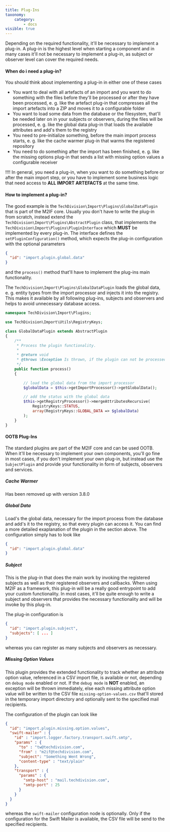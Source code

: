 ```yaml
---
title: Plug-Ins
taxonomy:
    category:
        - docs
visible: true
---
```


Depending on the required functionality, it'll be necessary to implement a plug-in. A plug-in is the highest level when starting a component and in many cases it'll not be necessary to implement a plug-in, as subject or observer level can cover the required needs.

#### When do i need a plug-in?

You should think about implementing a plug-in in either one of these cases

* You want to deal with all artefacts of an import and you want to do something with the files before they'll be processed or after they have been processed, e. g. like the artefact plug-in that compresses all the import artefacts into a ZIP and moves it to a configurable folder 
* You want to load some data from the database or the filesystem, that'll be needed later on in your subjects or observers, during the files will be processed, e. g. like the global data plug-in that loads the available attributes and add's them to the registry
* You need to pre-initialize something, before the main import process starts, e. g. like the cache warmer plug-in that warms the registered repository
* You need to do something after the import has been finished, e. g. like the missing options plug-in that sends a list with missing option values a configurable receiver

!!!! In general, you need a plug-in, when you want to do something before or after the main import step, or you have to implement some business logic that need access to **ALL IMPORT ARTEFACTS** at the same time.

#### How to implement a plug-in?

The good example is the `TechDivision\Import\Plugins\GlobalDataPlugin` that is part of the M2IF core. Usually you don't have to write the plug-in from scratch, instead extend the `TechDivision\Import\Plugins\AbstractPlugin` class, that implements the `TechDivision\Import\Plugins\PluginInterface` which **MUST** be implemented by every plug-in. The interface defines the `setPluginConfiguration()` method, which expects the plug-in configuration with the optional parameters

```json
{
  "id": "import.plugin.global.data"
}
```

and the `process()` method that'll have to implement the plug-ins main functionality.

The `TechDivision\Import\Plugins\GlobalDataPlugin` loads the global data, e. g. entity types from the import processor and injects it into the registry. This makes it available by all following plug-ins, subjects and observers and helps to avoid unnecessary database access. 

```php
namespace TechDivision\Import\Plugins;

use TechDivision\Import\Utils\RegistryKeys;

class GlobalDataPlugin extends AbstractPlugin
{
    /**
     * Process the plugin functionality.
     *
     * @return void
     * @throws \Exception Is thrown, if the plugin can not be processed
     */
    public function process()
    {

        // load the global data from the import processor
        $globalData = $this->getImportProcessor()->getGlobalData();

        // add the status with the global data
        $this->getRegistryProcessor()->mergeAttributesRecursive(
            RegistryKeys::STATUS,
            array(RegistryKeys::GLOBAL_DATA => $globalData)
        );
    }
}
```

#### OOTB Plug-Ins

The standard plugins are part of the M2IF core and can be used OOTB. When it'll be necessary to implement your own components, you'll go fine in most cases, if you don't implement your own plug-in, but instead use the `SubjectPlugin` and provide your functionality in form of subjects, observers and services.

##### Cache Warmer

Has been removed up with version 3.8.0

##### Global Data

Load's the global data, necessary for the import process from the database and add's it to the registry, so that every plugin can access it. You can find a more detailed exaplanation of the plugin in the section above. The configuration simply has to look like

```json
{
  "id": "import.plugin.global.data"
}
```

##### Subject

This is the plug-in that does the main work by invoking the registered subjects as well as their registered observers and callbacks. When using M2IF as a framework, this plug-in will be a really good entrypoint to add your custom functionality. In most cases, it'll be quite enough to write a subject and observers that provides the necessary functionality and will be invoke by this plug-in. 

The plug-in configuration is

```json
{
  "id": "import.plugin.subject",
  "subjects": [ ... ]
}
```

whereas you can register as many subjects and observers as necessary.

##### Missing Option Values

This plugin provides the extended functionality to track whether an attribute option value, referenced in a CSV import file, is available or not, depending on `debug mode` enabled or not. If the `debug mode` is **NOT** enabled, an exception will be thrown immediately, else each missing attribute option value will be written to the CSV file `missing-option-values.csv` that'll stored in the temporary import directory and optionally sent to the specified mail recipients.

The configuration of the plugin can look like

```json
{
  "id": "import.plugin.missing.option.values",
  "swift-mailer" : {
    "id" : "import.logger.factory.transport.swift.smtp",
    "params" : {
      "to" : "tw@techdivision.com",
      "from" : "m2if@techdivision.com",
      "subject": "Something Went Wrong",
      "content-type" : "text/plain"
    },
    "transport" : {
      "params" : {
        "smtp-host" : "mail.techdivision.com",
        "smtp-port" : 25
      }
    }
  }
}
```

whereas the `swift-mailer` configuration node is optionally. Only if the configuration for the Swift Mailer is available, the CSV file will be send to the specified recipients.